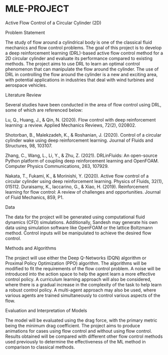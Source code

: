 # MLE-PROJECT
Active Flow Control of a Circular Cylinder (2D)


Problem Statement


The study of flow around a cylindrical body is one of the classical fluid mechanics and flow control problems. The goal of this project is to develop a deep reinforcement learning (DRL)-based active flow control method for a 2D circular cylinder and evaluate its performance compared to existing methods. The project aims to use DRL to learn an optimal control phenomenon that can manipulate the flow around the cylinder. The use of DRL in controlling the flow around the cylinder is a new and exciting area, with potential applications in industries that deal with wind turbines and aerospace vehicles.

Literature Review

Several studies have been conducted in the area of flow control using DRL, some of which are referenced below:

Lu, Q., Huang, J., & Qin, N. (2020). Flow control with deep reinforcement learning: a review. Applied Mechanics Reviews, 72(2), 020802.

Shotorban, B., Malekzadeh, K., & Roshanian, J. (2020). Control of a circular cylinder wake using deep reinforcement learning. Journal of Fluids and Structures, 98, 103107.

Zhang, C., Wang, L., Li, Y., & Zhu, Z. (2021). DRLinFluids: An open-source Python platform of coupling deep reinforcement learning and OpenFOAM. Computer Physics Communications, 263, 107929.

Nakata, T., Fukami, K., & Morinishi, Y. (2020). Active flow control of a circular cylinder using deep reinforcement learning. Physics of Fluids, 32(1), 015112.
Duraisamy, K., Iaccarino, G., & Xiao, H. (2019). Reinforcement learning for flow control: A review of challenges and opportunities. Journal of Fluid Mechanics, 859, P1.


Data

The data for the project will be generated using computational fluid dynamics (CFD) simulations. Additionally, Sandesh may generate his own data using simulation software like OpenFOAM or the lattice Boltzmann method. Control inputs will be manipulated to achieve the desired flow control.

Methods and Algorithms

The project will use either the Deep Q-Networks (DQN) algorithm or Proximal Policy Optimization (PPO) algorithm. The algorithms will be modified to fit the requirements of the flow control problem. A noise will be introduced into the action space to help the agent learn a more effective control policy. A curriculum learning approach will also be considered, where there is a gradual increase in the complexity of the task to help learn a robust control policy. A multi-agent approach may also be used, where various agents are trained simultaneously to control various aspects of the flow.

Evaluation and Interpretation of Models

The model will be evaluated using the drag force, with the primary metric being the minimum drag coefficient. The project aims to produce animations for cases using flow control and without using flow control. Results obtained will be compared with different other flow control methods used previously to determine the effectiveness of the ML method in comparison to classical methods.
